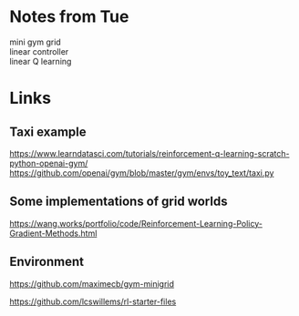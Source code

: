 # Notes from Tue

mini gym grid <br>
linear controller<br>
linear Q learning

# Links

## Taxi example
https://www.learndatasci.com/tutorials/reinforcement-q-learning-scratch-python-openai-gym/
https://github.com/openai/gym/blob/master/gym/envs/toy_text/taxi.py

## Some implementations of grid worlds
https://wang.works/portfolio/code/Reinforcement-Learning-Policy-Gradient-Methods.html

## Environment
https://github.com/maximecb/gym-minigrid

https://github.com/lcswillems/rl-starter-files
